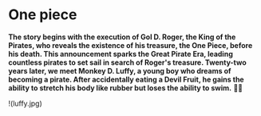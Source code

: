 # One piece
**The story begins with the execution of Gol D. Roger, the King of the Pirates, who reveals the existence of his treasure, the One Piece, before his death. This announcement sparks the Great Pirate Era, leading countless pirates to set sail in search of Roger's treasure. Twenty-two years later, we meet Monkey D. Luffy, a young boy who dreams of becoming a pirate. After accidentally eating a Devil Fruit, he gains the ability to stretch his body like rubber but loses the ability to swim.** 🏴‍☠️

!(luffy.jpg)
